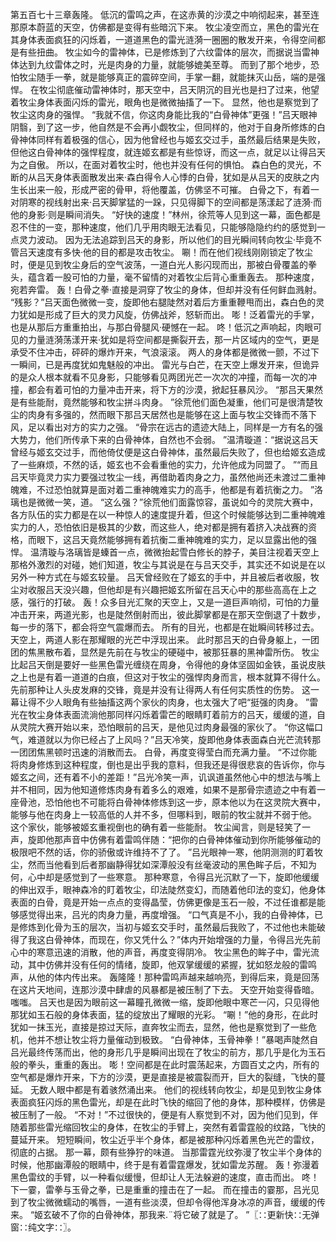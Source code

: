 第五百七十三章轰隆。
低沉的雷鸣之声，在这赤黄的沙漠之中响彻起来，甚至连那原本蔚蓝的天空，仿佛都是变得有些暗沉下来。
牧尘凌空而立，黑色的雷光在其身体表面疯狂的闪烁着，一道道黑色的雷光涟漪一圈圈的散发开来，令得空间都是有些扭曲。
牧尘如今的雷神体，已是修炼到了六纹雷体的层次，而据说当雷神体达到九纹雷体之时，光是肉身的力量，就能够媲美至尊。
而到了那个地步，恐怕牧尘随手一拳，就是能够真正的震碎空间，手掌一翻，就能抹灭山岳，端的是强悍。
在牧尘彻底催动雷神体时，那天空中，吕天阴沉的目光也是扫了过来，他望着牧尘身体表面闪烁的雷光，眼角也是微微抽搐了一下。
显然，他也是察觉到了牧尘这肉身的强悍。
“我就不信，你这肉身能比我的“白骨神体”更强！”吕天眼神阴翳，到了这一步，他自然是不会再小觑牧尘，但同样的，他对于自身所修炼的白骨神体同样有着极强的信心，因为他曾经也与姬玄交过手，虽然最后结果是失败，但他这白骨神体的强悍程度，就连姬玄都是有些惊讶，而这一点，就足以让得吕天为之自傲。
所以，在面对着牧尘时，他也并没有任何的惧怕。
森白色的灵光，不断的从吕天身体表面散发出来·森白得令人心悸的白骨，犹如是从吕天的皮肤之内生长出来一般，形成严密的骨甲，将他覆盖，仿佛坚不可摧。
白骨之下，有着一对阴寒的视线射出来·吕天脚掌猛的一跺，只见得脚下的空间都是荡漾起了涟漪·而他的身影·则是瞬间消失。
“好快的速度！”林州，徐荒等人见到这一幕，面色都是忍不住的一变，那种速度，他们几乎用肉眼无法看见，只能够隐隐约约的感觉到一点灵力波动。
因为无法追踪到吕天的身影，所以他们的目光瞬间转向牧尘·毕竟不管吕天速度有多快·他的目的都是攻击牧尘。
唰！而在他们视线刚刚锁定了牧尘时，便是见到牧尘身后的空气波荡，一道白光人影闪现而出，那被白骨覆盖的拳头，蕴含着一股可怕的力量，毫不留情的对着牧尘后背心重重轰去。
那种速度，宛若奔雷。
轰！白骨之拳·直接是洞穿了牧尘的身体，但却并没有任何鲜血溅射。
“残影？”吕天面色微微一变，旋即他右腿陡然对着后方重重鞭甩而出，森白色的灵力犹如是形成了巨大的灵力风旋，仿佛战斧，怒斩而出。
嘭！泛着雷光的手掌，也是从那后方重重拍出，与那白骨腿风·硬憾在一起。
咚！低沉之声响起，肉眼可见的力量涟漪荡漾开来·犹如是将空间都是撕裂开去，那一片区域内的空气，更是承受不住冲击，砰砰的爆炸开来，气浪滚滚。
两人的身体都是微微一颤，不过下一瞬间，已是再度犹如鬼魅般的冲出。
雷光与白芒，在天空上爆发开来，但诡异的是众人根本就看不见身影，只能够看见两团光芒一次次的冲撞，而每一次的冲撞，都会有着可怕的力量冲击开来，将下方的沙漠，掀起狂暴风沙。
“那吕天果然是有些能耐，竟然能够和牧尘拼斗肉身。
”徐荒他们面色凝重，他们可是很清楚牧尘的肉身有多强的，然而眼下那吕天居然也是能够在这上面与牧尘交锋而不落下风，足以看出对方的实力之强。
“骨宗在远古的遗迹大陆上，同样是一方有名的强大势力，他们所传承下来的白骨神体，自然也不会弱。
”温清璇道：“据说这吕天曾经与姬玄交过手，而他倚仗便是这白骨神体，虽然最后失败了，但也给姬玄造成了一些麻烦，不然的话，姬玄也不会看重他的实力，允许他成为同盟了。
”“而且吕天毕竟灵力实力要强过牧尘一线，再借助着肉身之力，虽然他尚还未渡过二重神魄难，不过恐怕就算是面对着二重神魄难实力的高手，他都是有着抗衡之力。
”洛璃也是微微一笑，道。
“这么强？”徐荒他们面露惊容，虽说如今的灵院大赛中，各方队伍的实力都是在以一种惊人的速度提升着，但这个时候能够达到二重神魄难实力的人，恐怕依旧是极其的少数，而这些人，绝对都是拥有着挤入决战赛的资格，而眼下，这吕天竟然能够拥有着抗衡二重神魄难的实力，足以显露出他的强悍。
温清璇与洛璃皆是螓首一点，微微抬起雪白修长的脖子，美目注视着天空上那格外激烈的对碰，她们知道，牧尘与其说是在与吕天交手，其实还不如说是在以另外一种方式在与姬玄较量。
吕天曾经败在了姬玄的手中，并且被后者收服，牧尘对收服吕天没兴趣，但他却是有兴趣把姬玄所留在吕天心中的那些高高在上之感，强行的打破。
轰！众多目光汇聚的天空上，又是一道巨声响彻，可怕的力量冲击开来，两道光影，也是陡然倒射而出，彼此脚掌都是在那天空倒退了十数步，每一步的落下，都会将空气震爆而去。
所有的目光，也都是在妣瞬间转移过去。
天空上，两道人影在那耀眼的光芒中浮现出来。
此时那吕天的白骨身躯上，一团团的焦黑散布着，显然是先前在与牧尘的硬碰中，被那狂暴的黑神雷所伤。
牧尘比起吕天倒是要好一些黑色雷光缠绕在周身，令得他的身体坚固如金铁，虽说皮肤之上也是有着一道道的白痕，但这对于牧尘的强悍肉身而言，根本就算不得什么。
先前那种让人头皮发麻的交锋，竟是并没有让得两人有任何实质性的伤势。
这一幕让得不少人眼角有些抽搐这两个家伙的肉身，也太强大了吧“挺强的肉身。
”雷光在牧尘身体表面流淌他那同样闪烁着雷芒的眼睛盯着前方的吕天，缓缓的道，自从灵院大赛开始以来，恐怕眼前的吕天，是他见过肉身最强的家伙了。
“你这幅口气，难道就以为你已经占了上风吗？”吕天冷笑，旋即他身体表面森白光芒流转那一团团焦黑顿时迅速的消散而去。
白骨，再度变得莹白而充满力量。
“不过你能将肉身修炼到这种程度，倒也是出乎我的意料，但我还是得很悲哀的告诉你，你与姬玄之间，还有着不小的差距！”吕光冷笑一声，讥讽道虽然他心中的想法与嘴上并不相同，因为他知道修炼肉身有着多么的艰难，如果不是那骨宗遗迹之中有着一座骨池，恐怕他也不可能将白骨神体修炼到这一步，原本他以为在这灵院大赛中，能够与他在肉身上一较高低的人并不多，但哪料到，眼前的牧尘就并不弱于他。
这个家伙，能够被姬玄重视倒也的确有着一些能耐。
牧尘闻言，则是轻笑了一声，旋即他那声音中仿佛有着雷鸣伴随：“把你的白骨神体催动到你所能够催动的极限吧不然的话，你的骄傲或许维持不了了。
”吕光眼神一寒，他阴测测的盯着牧尘，然而当他看到后者那幽静得犹如深潭般没有丝毫波动的黑色眸子后，不知为何，心中却是感觉到了一些寒意。
那种寒意，令得吕光沉默了一下，旋即他缓缓的伸出双手，眼神森冷的盯着牧尘，印法陡然变幻，而随着他印法的变幻，他身体表面的白骨，竟是开始一点点的变得晶莹，仿佛更像是玉石一般，不过任谁都是能够感觉得出来，吕光的肉身力量，再度增强。
“口气真是不小，我的白骨神体，已是修炼到化骨为玉的层次，当初与姬玄交手时，虽然最后我败了，不过他也未能破得了我这白骨神体，而现在，你又凭什么？”体内开始增强的力量，令得吕光先前心中的寒意迅速的消散，他的声音，再度变得阴冷。
牧尘黑色的眸子中，雷光流动，其中仿佛并没有任何的情绪，旋即，他双掌缓缓的紧握，犹如怒龙般的雷鸣声，从他的体内传出来。
轰隆隆！那种雷鸣声越来越响亮，到得后来，竟是回荡在这片天地间，连那沙漠中肆虐的风暴都是被压制了下去。
天空开始变得昏暗。
嗤嗤。
吕天也是因为眼前这一幕瞳孔微微一缩，旋即他眼中寒芒一闪，只见得他那犹如玉石般的身体表面，猛的绽放出了耀眼的光彩。
“唰！”他的身形，在此时犹如一抹玉光，直接是掠过天际，直奔牧尘而去，显然，他也是察觉到了一些危机，他并不想让牧尘将力量催动到极致。
“白骨神体，玉骨神拳！”暴喝声陡然自吕光最终传荡而出，他的身形几乎是瞬间出现在了牧尘的前方，那几乎是化为玉石般的拳头，重重的轰出。
嘭！空间都是在此时震荡起来，方圆百丈之内，所有的空气都是爆炸开来，下方的沙漠，更是直接是被震裂而开，巨大的裂缝，飞快的蔓延。
无数人眼中都是有着骇然涌出来。
他们的视线转向牧尘，却是见到牧尘身体表面疯狂闪烁的黑色雷光，却是在此时飞快的缩回了他的身体，那种模样，仿佛是被压制了一般。
“不对！”不过很快的，便是有人察觉到不对，因为他们见到，伴随着那些雷光缩回牧尘的身体，在牧尘的手臂上，突然有着雷霆般的纹路，飞快的蔓延开来。
短短瞬间，牧尘近乎半个身体，都是被那种闪烁着黑色光芒的雷纹，彻底的占据。
那一幕，颇有些狰狞的味道。
当那雷霆光纹弥漫了牧尘半个身体的时候，他那幽潭般的眼睛中，终于是有着雷霆爆发，犹如雷龙苏醒。
轰！弥漫着黑色雷纹的手臂，以一种看似缓慢，但却让人无法躲避的速度，直击而出。
咚！下一霎，雷拳与玉骨之拳，已是重重的撞击在了一起。
而在撞击的霎那，吕光见到了牧尘微微蠕动的嘴唇，一道有些淡漠，但却令得他浑身冰凉的声音，缓缓的传来。
“姬玄破不了你的白骨神体，那我来.¨将它破了就是了。
”〖∷更新快∷无弹窗∷纯文字∷〗。
